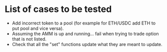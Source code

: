 # List of cases to be tested

- Add incorrect token to a pool (for example for ETH/USDC add ETH to put pool and vice versa).
- Assuming the AMM is up and running... fail when trying to trade option that is not listed.
- Check that all the "set" functions update what they are meant to update.
